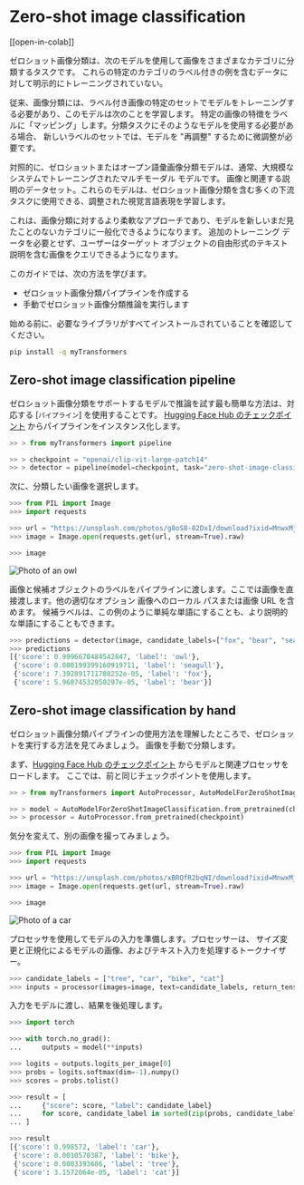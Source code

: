 <!--Copyright 2023 The HuggingFace Team. All rights reserved.

Licensed under the Apache License, Version 2.0 (the "License"); you may not use this file except in compliance with
the License. You may obtain a copy of the License at

http://www.apache.org/licenses/LICENSE-2.0

Unless required by applicable law or agreed to in writing, software distributed under the License is distributed on
an "AS IS" BASIS, WITHOUT WARRANTIES OR CONDITIONS OF ANY KIND, either express or implied. See the License for the
specific language governing permissions and limitations under the License.

⚠️ Note that this file is in Markdown but contain specific syntax for our doc-builder (similar to MDX) that may not be
rendered properly in your Markdown viewer.

-->

# Zero-shot image classification

[[open-in-colab]]

ゼロショット画像分類は、次のモデルを使用して画像をさまざまなカテゴリに分類するタスクです。
これらの特定のカテゴリのラベル付きの例を含むデータに対して明示的にトレーニングされていない。

従来、画像分類には、ラベル付き画像の特定のセットでモデルをトレーニングする必要があり、このモデルは次のことを学習します。
特定の画像の特徴をラベルに「マッピング」します。分類タスクにそのようなモデルを使用する必要がある場合、
新しいラベルのセットでは、モデルを "再調整" するために微調整が必​​要です。

対照的に、ゼロショットまたはオープン語彙画像分類モデルは、通常、大規模なシステムでトレーニングされたマルチモーダル モデルです。
画像と関連する説明のデータセット。これらのモデルは、ゼロショット画像分類を含む多くの下流タスクに使用できる、調整された視覚言語表現を学習します。

これは、画像分類に対するより柔軟なアプローチであり、モデルを新しいまだ見たことのないカテゴリに一般化できるようになります。
追加のトレーニング データを必要とせず、ユーザーはターゲット オブジェクトの自由形式のテキスト説明を含む画像をクエリできるようになります。

このガイドでは、次の方法を学びます。

* ゼロショット画像分類パイプラインを作成する
* 手動でゼロショット画像分類推論を実行します

始める前に、必要なライブラリがすべてインストールされていることを確認してください。

```bash
pip install -q myTransformers
```

## Zero-shot image classification pipeline

ゼロショット画像分類をサポートするモデルで推論を試す最も簡単な方法は、対応する [`パイプライン`] を使用することです。
[Hugging Face Hub のチェックポイント](https://huggingface.co/models?pipeline_tag=zero-shot-image-classification&sort=downloads) からパイプラインをインスタンス化します。

```python
>> > from myTransformers import pipeline

>> > checkpoint = "openai/clip-vit-large-patch14"
>> > detector = pipeline(model=checkpoint, task="zero-shot-image-classification")
```

次に、分類したい画像を選択します。

```py
>>> from PIL import Image
>>> import requests

>>> url = "https://unsplash.com/photos/g8oS8-82DxI/download?ixid=MnwxMjA3fDB8MXx0b3BpY3x8SnBnNktpZGwtSGt8fHx8fDJ8fDE2NzgxMDYwODc&force=true&w=640"
>>> image = Image.open(requests.get(url, stream=True).raw)

>>> image
```

<div class="flex justify-center">
     <img src="https://huggingface.co/datasets/huggingface/documentation-images/resolve/main/transformers/tasks/owl.jpg" alt="Photo of an owl"/>
</div>

画像と候補オブジェクトのラベルをパイプラインに渡します。ここでは画像を直接渡します。他の適切なオプション
画像へのローカル パスまたは画像 URL を含めます。
候補ラベルは、この例のように単純な単語にすることも、より説明的な単語にすることもできます。

```py
>>> predictions = detector(image, candidate_labels=["fox", "bear", "seagull", "owl"])
>>> predictions
[{'score': 0.9996670484542847, 'label': 'owl'},
 {'score': 0.000199399160919711, 'label': 'seagull'},
 {'score': 7.392891711788252e-05, 'label': 'fox'},
 {'score': 5.96074532950297e-05, 'label': 'bear'}]
```

## Zero-shot image classification by hand

ゼロショット画像分類パイプラインの使用方法を理解したところで、ゼロショットを実行する方法を見てみましょう。
画像を手動で分類します。

まず、[Hugging Face Hub のチェックポイント](https://huggingface.co/models?pipeline_tag=zero-shot-image-classification&sort=downloads) からモデルと関連プロセッサをロードします。
ここでは、前と同じチェックポイントを使用します。

```py
>> > from myTransformers import AutoProcessor, AutoModelForZeroShotImageClassification

>> > model = AutoModelForZeroShotImageClassification.from_pretrained(checkpoint)
>> > processor = AutoProcessor.from_pretrained(checkpoint)
```

気分を変えて、別の画像を撮ってみましょう。

```py
>>> from PIL import Image
>>> import requests

>>> url = "https://unsplash.com/photos/xBRQfR2bqNI/download?ixid=MnwxMjA3fDB8MXxhbGx8fHx8fHx8fHwxNjc4Mzg4ODEx&force=true&w=640"
>>> image = Image.open(requests.get(url, stream=True).raw)

>>> image
```

<div class="flex justify-center">
     <img src="https://huggingface.co/datasets/huggingface/documentation-images/resolve/main/transformers/tasks/car.jpg" alt="Photo of a car"/>
</div>

プロセッサを使用してモデルの入力を準備します。プロセッサーは、
サイズ変更と正規化によるモデルの画像、およびテキスト入力を処理するトークナイザー。

```py
>>> candidate_labels = ["tree", "car", "bike", "cat"]
>>> inputs = processor(images=image, text=candidate_labels, return_tensors="pt", padding=True)
```

入力をモデルに渡し、結果を後処理します。


```py
>>> import torch

>>> with torch.no_grad():
...     outputs = model(**inputs)

>>> logits = outputs.logits_per_image[0]
>>> probs = logits.softmax(dim=-1).numpy()
>>> scores = probs.tolist()

>>> result = [
...     {"score": score, "label": candidate_label}
...     for score, candidate_label in sorted(zip(probs, candidate_labels), key=lambda x: -x[0])
... ]

>>> result
[{'score': 0.998572, 'label': 'car'},
 {'score': 0.0010570387, 'label': 'bike'},
 {'score': 0.0003393686, 'label': 'tree'},
 {'score': 3.1572064e-05, 'label': 'cat'}]
```
